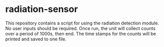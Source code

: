 # radiation-sensor
This repository contains a script for using the radiation detection module.
No user inputs should be required. Once run, the unit will collect counts over a period of 1000s, then end. The time stamps for the counts will be printed and saved to one file.

